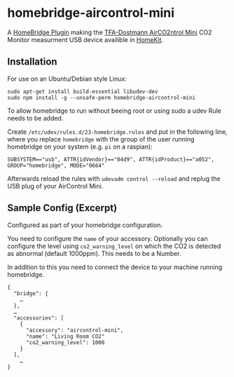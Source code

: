 # homebridge-aircontrol-mini

A [HomeBridge Plugin](https://github.com/nfarina) making the [TFA-Dostmann AirCO2ntrol Mini](https://www.amazon.co.uk/TFA-Dostmann-AirCO2NTROL-Mini-Monitor/dp/B00TH3OW4Q) CO2 Monitor measurment USB device availible in [HomeKit](https://developer.apple.com/homekit/).

## Installation

For use on an Ubuntu/Debian style Linux: 

```
sudo apt-get install build-essential libudev-dev
sudo npm install -g --unsafe-perm homebridge-aircontrol-mini
```

To allow homebridge to run without beeing root or using sudo a udev Rule needs to be added. 

Create `/etc/udev/rules.d/23-homebridge.rules` and put in the following line, where you replace `homebridge` with the group of the user running homebridge on your system (e.g. `pi` on a raspian):

```
SUBSYSTEM=="usb", ATTR{idVendor}=="04d9", ATTR{idProduct}=="a052", GROUP="homebridge", MODE="0664"
```

Afterwards reload the rules with `udevadm control --reload` and replug the USB plug of your AirControl Mini.

## Sample Config (Excerpt)

Configured as part of your homebridge configuration.

You need to configure the `name` of your accessory. Optionally you can configure the level using `co2_warning_level` on which the CO2 is detected as abnormal (default 1000ppm). This needs to be a Number.

In addition to this you need to connect the device to your machine running homebridge. 

```
{
  "bridge": {
    …
  },
  …
  "accessories": [
    {
      "accessory": "aircontrol-mini",
      "name": "Living Room CO2"
      "co2_warning_level": 1000
    }
  ],
	…
}

```